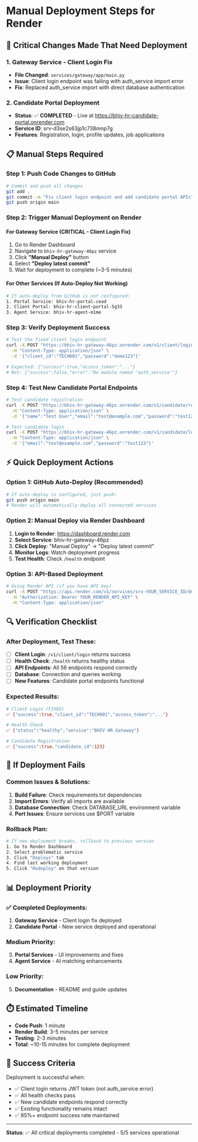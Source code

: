 # Manual Deployment Steps for Render

## 🚨 Critical Changes Made That Need Deployment

### 1. **Gateway Service - Client Login Fix**
- **File Changed**: `services/gateway/app/main.py`
- **Issue**: Client login endpoint was failing with auth_service import error
- **Fix**: Replaced auth_service import with direct database authentication

### 2. **Candidate Portal Deployment**
- **Status**: ✅ **COMPLETED** - Live at https://bhiv-hr-candidate-portal.onrender.com
- **Service ID**: srv-d3se2s63jp1c738mnp7g
- **Features**: Registration, login, profile updates, job applications

## 📋 Manual Steps Required

### Step 1: Push Code Changes to GitHub
```bash
# Commit and push all changes
git add .
git commit -m "Fix client login endpoint and add candidate portal APIs"
git push origin main
```

### Step 2: Trigger Manual Deployment on Render

#### For Gateway Service (CRITICAL - Client Login Fix)
1. Go to Render Dashboard
2. Navigate to `bhiv-hr-gateway-46pz` service
3. Click **"Manual Deploy"** button
4. Select **"Deploy latest commit"**
5. Wait for deployment to complete (~3-5 minutes)

#### For Other Services (If Auto-Deploy Not Working)
```bash
# If auto-deploy from GitHub is not configured:
1. Portal Service: bhiv-hr-portal-cead
2. Client Portal: bhiv-hr-client-portal-5g33  
3. Agent Service: bhiv-hr-agent-m1me
```

### Step 3: Verify Deployment Success
```bash
# Test the fixed client login endpoint
curl -X POST "https://bhiv-hr-gateway-46pz.onrender.com/v1/client/login" \
  -H "Content-Type: application/json" \
  -d '{"client_id":"TECH001","password":"demo123"}'

# Expected: {"success":true,"access_token":"..."}
# Not: {"success":false,"error":"No module named 'auth_service'"}
```

### Step 4: Test New Candidate Portal Endpoints
```bash
# Test candidate registration
curl -X POST "https://bhiv-hr-gateway-46pz.onrender.com/v1/candidate/register" \
  -H "Content-Type: application/json" \
  -d '{"name":"Test User","email":"test@example.com","password":"test123"}'

# Test candidate login  
curl -X POST "https://bhiv-hr-gateway-46pz.onrender.com/v1/candidate/login" \
  -H "Content-Type: application/json" \
  -d '{"email":"test@example.com","password":"test123"}'
```

## ⚡ Quick Deployment Actions

### Option 1: GitHub Auto-Deploy (Recommended)
```bash
# If auto-deploy is configured, just push:
git push origin main
# Render will automatically deploy all connected services
```

### Option 2: Manual Deploy via Render Dashboard
1. **Login to Render**: https://dashboard.render.com
2. **Select Service**: bhiv-hr-gateway-46pz
3. **Click Deploy**: "Manual Deploy" → "Deploy latest commit"
4. **Monitor Logs**: Watch deployment progress
5. **Test Health**: Check `/health` endpoint

### Option 3: API-Based Deployment
```bash
# Using Render API (if you have API key)
curl -X POST "https://api.render.com/v1/services/srv-YOUR_SERVICE_ID/deploys" \
  -H "Authorization: Bearer YOUR_RENDER_API_KEY" \
  -H "Content-Type: application/json"
```

## 🔍 Verification Checklist

### After Deployment, Test These:
- [ ] **Client Login**: `/v1/client/login` returns success
- [ ] **Health Check**: `/health` returns healthy status  
- [ ] **API Endpoints**: All 56 endpoints respond correctly
- [ ] **Database**: Connection and queries working
- [ ] **New Features**: Candidate portal endpoints functional

### Expected Results:
```bash
# Client Login (FIXED)
✅ {"success":true,"client_id":"TECH001","access_token":"..."}

# Health Check  
✅ {"status":"healthy","service":"BHIV HR Gateway"}

# Candidate Registration
✅ {"success":true,"candidate_id":123}
```

## 🚨 If Deployment Fails

### Common Issues & Solutions:
1. **Build Failure**: Check requirements.txt dependencies
2. **Import Errors**: Verify all imports are available
3. **Database Connection**: Check DATABASE_URL environment variable
4. **Port Issues**: Ensure services use $PORT variable

### Rollback Plan:
```bash
# If new deployment breaks, rollback to previous version
1. Go to Render Dashboard
2. Select problematic service  
3. Click "Deploys" tab
4. Find last working deployment
5. Click "Redeploy" on that version
```

## 📊 Deployment Priority

### ✅ Completed Deployments:
1. **Gateway Service** - Client login fix deployed
2. **Candidate Portal** - New service deployed and operational

### Medium Priority:
3. **Portal Services** - UI improvements and fixes
4. **Agent Service** - AI matching enhancements

### Low Priority:
5. **Documentation** - README and guide updates

## ⏱️ Estimated Timeline

- **Code Push**: 1 minute
- **Render Build**: 3-5 minutes per service
- **Testing**: 2-3 minutes
- **Total**: ~10-15 minutes for complete deployment

## 🎯 Success Criteria

Deployment is successful when:
- ✅ Client login returns JWT token (not auth_service error)
- ✅ All health checks pass
- ✅ New candidate endpoints respond correctly
- ✅ Existing functionality remains intact
- ✅ 85%+ endpoint success rate maintained

---
**Status**: ✅ All critical deployments completed - 5/5 services operational